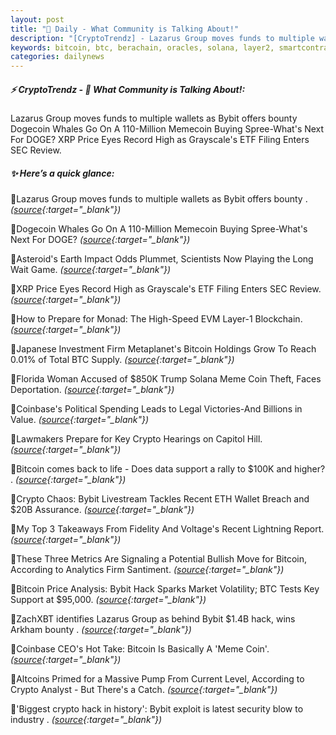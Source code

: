 ```yaml
---
layout: post
title: "🌌 Daily - What Community is Talking About!"
description: "[CryptoTrendz] - Lazarus Group moves funds to multiple wallets as Bybit offers bounty Dogecoin Whales Go On A 110-Million Memecoin Buying Spree-What's Next For DOGE? XRP Price Eyes Record High as Grayscale's ETF Filing Enters SEC Review."
keywords: bitcoin, btc, berachain, oracles, solana, layer2, smartcontracts, investment, DEX, zksync
categories: dailynews
---
```


##### ⚡ CryptoTrendz - 📌 *What Community is Talking About!:*

Lazarus Group moves funds to multiple wallets as Bybit offers bounty Dogecoin Whales Go On A 110-Million Memecoin Buying Spree-What's Next For DOGE? XRP Price Eyes Record High as Grayscale's ETF Filing Enters SEC Review.

##### ✨ *Here’s a quick glance:*


🔹Lazarus Group moves funds to multiple wallets as Bybit offers bounty . *([source](https://s.avyag.com/xheb){:target="_blank"})*

🔹Dogecoin Whales Go On A 110-Million Memecoin Buying Spree-What's Next For DOGE? *([source](https://s.avyag.com/oxzf){:target="_blank"})*

🔹Asteroid's Earth Impact Odds Plummet, Scientists Now Playing the Long Wait Game. *([source](https://s.avyag.com/xzkl){:target="_blank"})*

🔹XRP Price Eyes Record High as Grayscale's ETF Filing Enters SEC Review. *([source](https://s.avyag.com/pybh){:target="_blank"})*

🔹How to Prepare for Monad: The High-Speed EVM Layer-1 Blockchain. *([source](https://s.avyag.com/u1t7){:target="_blank"})*

🔹Japanese Investment Firm Metaplanet's Bitcoin Holdings Grow To Reach 0.01% of Total BTC Supply. *([source](https://s.avyag.com/cjwj){:target="_blank"})*

🔹Florida Woman Accused of $850K Trump Solana Meme Coin Theft, Faces Deportation. *([source](https://s.avyag.com/9fkh){:target="_blank"})*

🔹Coinbase's Political Spending Leads to Legal Victories-And Billions in Value. *([source](https://s.avyag.com/quzl){:target="_blank"})*

🔹Lawmakers Prepare for Key Crypto Hearings on Capitol Hill. *([source](https://s.avyag.com/99pr){:target="_blank"})*

🔹Bitcoin comes back to life - Does data support a rally to $100K and higher? . *([source](https://s.avyag.com/squk){:target="_blank"})*

🔹Crypto Chaos: Bybit Livestream Tackles Recent ETH Wallet Breach and $20B Assurance. *([source](https://s.avyag.com/v410){:target="_blank"})*

🔹My Top 3 Takeaways From Fidelity And Voltage's Recent Lightning Report. *([source](https://s.avyag.com/agf2){:target="_blank"})*

🔹These Three Metrics Are Signaling a Potential Bullish Move for Bitcoin, According to Analytics Firm Santiment. *([source](https://s.avyag.com/1ka7){:target="_blank"})*

🔹Bitcoin Price Analysis: Bybit Hack Sparks Market Volatility; BTC Tests Key Support at $95,000. *([source](https://s.avyag.com/mtd4){:target="_blank"})*

🔹ZachXBT identifies Lazarus Group as behind Bybit $1.4B hack, wins Arkham bounty . *([source](https://s.avyag.com/sron){:target="_blank"})*

🔹Coinbase CEO's Hot Take: Bitcoin Is Basically A 'Meme Coin'. *([source](https://s.avyag.com/ct1c){:target="_blank"})*

🔹Altcoins Primed for a Massive Pump From Current Level, According to Crypto Analyst - But There's a Catch. *([source](https://s.avyag.com/7c32){:target="_blank"})*

🔹'Biggest crypto hack in history': Bybit exploit is latest security blow to industry . *([source](https://s.avyag.com/udv5){:target="_blank"})*
